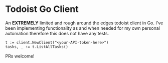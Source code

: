 # Todoist Go Client
An **EXTREMELY** limited and rough around the edges todoist client in Go. I've been implementing functionality as and when needed for my own personal automation therefore this does not have any tests.

```
t := client.NewClient("<your-API-token-here>")
tasks, _ := t.ListAllTasks()
```

PRs welcome!